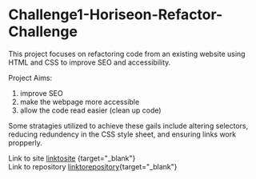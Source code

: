 # Challenge1-Horiseon-Refactor-Challenge

This project focuses on refactoring code from an existing website using HTML and CSS to improve SEO and accessibility. 

Project Aims: 
1. improve SEO 
2. make the webpage more accessible
3. allow the code read easier (clean up code)

Some stratagies utilized to achieve these gails include altering selectors, reducing redundency in the CSS style sheet, and ensuring links work propperly. 

Link to site [linktosite](https://kspitalnic.github.io/HoriseonRefactor/) {target="_blank"}
<br />
Link to repository [linktorepository](https://github.com/kspitalnic/HoriseonRefactor){target="_blank"}